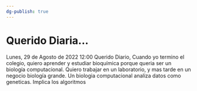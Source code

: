 ```yaml
---
dg-publish: true
---
```

# Querido Diaria...

Lunes, 29 de Agosto de 2022
12:00 
Querido Diario,
	Cuando yo termino el colegio, quiero aprender y estudiar bioquímica porque queria ser un biología computacional. Quiero trabajar en un laboratorio, y mas tarde en un negocio biología grande. Un biologia computacional analiza datos como geneticas. Implica los algoritmos